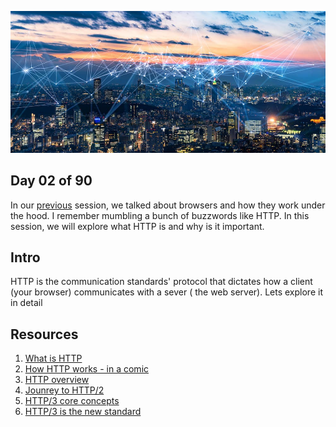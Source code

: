 ![Internet](../avatar.jpg)

## Day 02 of 90 
In our [previous](../day01) session, we talked about browsers and how they work under the hood. I remember mumbling a bunch of buzzwords like HTTP. In this session, we will explore what HTTP is and why is it important. 

## Intro
HTTP is the communication standards' protocol that dictates how a client (your browser) communicates with a sever ( the web server). Lets explore it in detail

## Resources
1. [What is HTTP](https://www.cloudflare.com/en-gb/learning/ddos/glossary/hypertext-transfer-protocol-http/)
2. [How HTTP works - in a comic](https://howhttps.works/)
3. [HTTP overview](https://developer.mozilla.org/en-US/docs/Web/HTTP/Overview)
4. [Jounrey to HTTP/2](https://kamranahmed.info/blog/2016/08/13/http-in-depth)
5. [HTTP/3 core concepts](https://www.smashingmagazine.com/2021/08/http3-core-concepts-part1/)
6. [HTTP/3 is the new standard](https://thenewstack.io/http-3-is-now-a-standard-why-use-it-and-how-to-get-started/)
